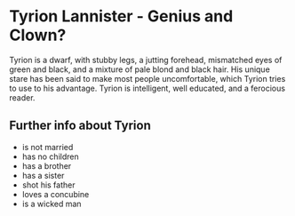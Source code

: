 # Tyrion Lannister - Genius and Clown?

Tyrion is a dwarf, with stubby legs, a jutting forehead, mismatched eyes of green and black, and a mixture of pale blond and black hair. His unique stare has been said to make most people uncomfortable, which Tyrion tries to use to his advantage. Tyrion is intelligent, well educated, and a ferocious reader.

## Further info about Tyrion

* is not married
* has no children
* has a brother
* has a sister
* shot his father
* loves a concubine
* is a wicked man
